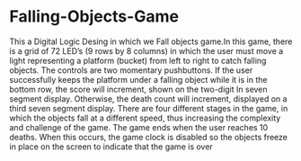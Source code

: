 # Falling-Objects-Game
This a Digital Logic Desing in which we Fall objects game.In this game, there is a grid of 72 LED’s (9 rows by 8 columns) in which the user must move a light representing a platform (bucket) from left to right to catch falling objects. The controls are two momentary pushbuttons. If the user successfully keeps the platform under a falling object while it is in the bottom row, the score will increment, shown on the two-digit In seven segment display. Otherwise, the death count will increment, displayed on a third seven segment display. There are four different stages in the game, in which the objects fall at a different speed, thus increasing the complexity and challenge of the game. The game ends when the user reaches 10 deaths. When this occurs, the game clock is disabled so the objects freeze in place on the screen to indicate that the game is over

